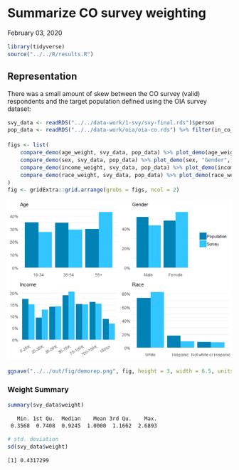 Summarize CO survey weighting
================
February 03, 2020

``` r
library(tidyverse)
source("../../R/results.R")
```

## Representation

There was a small amount of skew between the CO survey (valid)
respondents and the target population defined using the OIA survey
dataset:

``` r
svy_data <- readRDS("../../data-work/1-svy/svy-final.rds")$person
pop_data <- readRDS("../../data-work/oia/oia-co.rds") %>% filter(in_co_pop)

figs <- list(
    compare_demo(age_weight, svy_data, pop_data) %>% plot_demo(age_weight, "Age"),
    compare_demo(sex, svy_data, pop_data) %>% plot_demo(sex, "Gender", hide_legend = FALSE),
    compare_demo(income_weight, svy_data, pop_data) %>% plot_demo(income_weight, "Income", angle_x_labs = 30),
    compare_demo(race_weight, svy_data, pop_data) %>% plot_demo(race_weight, "Race")
)
fig <- gridExtra::grid.arrange(grobs = figs, ncol = 2)
```

![](weight-summary_files/figure-gfm/unnamed-chunk-2-1.png)<!-- -->

``` r
ggsave("../../out/fig/demorep.png", fig, height = 3, width = 6.5, units = "in")
```

### Weight Summary

``` r
summary(svy_data$weight)
```

``` 
   Min. 1st Qu.  Median    Mean 3rd Qu.    Max. 
 0.3568  0.7408  0.9245  1.0000  1.1662  2.6893 
```

``` r
# std. deviation
sd(svy_data$weight)
```

    [1] 0.4317299
